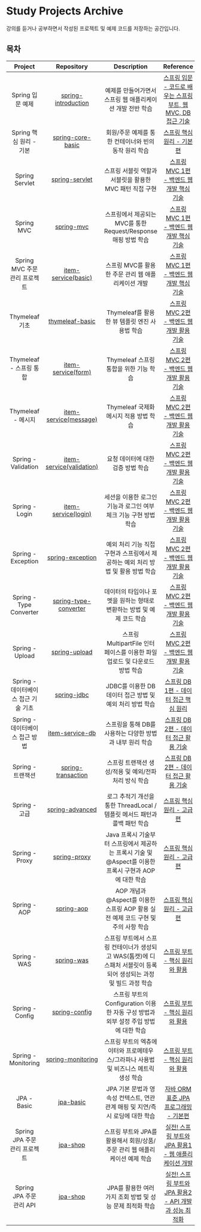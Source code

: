 # Study Projects Archive

강의를 듣거나 공부하면서 작성된 프로젝트 및 예제 코드를 저장하는 공간입니다.

## 목차

|         Project          |                                      Repository                                       |                            Description                             |                                           Reference                                           |
|:------------------------:|:-------------------------------------------------------------------------------------:|:------------------------------------------------------------------:|:---------------------------------------------------------------------------------------------:|
|       Spring 입문 예제       |   [spring-introduction](https://hyoguoo@github.com/hyoguoo/spring-introduction.git)   |                  예제를 만들어가면서 스프링 웹 애플리케이션 개발 전반 학습                  |   [스프링 입문 - 코드로 배우는 스프링 부트, 웹 MVC, DB 접근 기술](https://www.inflearn.com/course/스프링-입문-스프링부트)    |
|    Spring 핵심 원리 - 기본     |     [spring-core-basic](https://hyoguoo@github.com/hyoguoo/spring-core-basic.git)     |                   회원/주문 예제를 통한 컨테이너와 빈의 동작 원리 학습                   |               [스프링 핵심 원리 - 기본편](https://www.inflearn.com/course/스프링-핵심-원리-기본편)                |
|      Spring Servlet      |        [spring-servlet](https://hyoguoo@github.com/hyoguoo/spring-servlet.git)        |                 스프링 서블릿 역할과 서블릿을 활용한 MVC 패턴 직접 구현                  |           [스프링 MVC 1편 - 백엔드 웹 개발 핵심 기술](https://www.inflearn.com/course/스프링-mvc-1)            |
|        Spring MVC        |            [spring-mvc](https://hyoguoo@github.com/hyoguoo/spring-mvc.git)            |            스프링에서 제공되는 MVC를 통한 Request/Response 매핑 방법 학습            |           [스프링 MVC 1편 - 백엔드 웹 개발 핵심 기술](https://www.inflearn.com/course/스프링-mvc-1)            |
|  Spring MVC 주문 관리 프로젝트   |       [item-service(basic)](https://github.com/hyoguoo/item-service/tree/basic)       |                   스프링 MVC를 활용한 주문 관리 웹 애플리케이션 개발                   |           [스프링 MVC 1편 - 백엔드 웹 개발 핵심 기술](https://www.inflearn.com/course/스프링-mvc-1)            |
|       Thymeleaf 기초       |       [thymeleaf-basic](https://hyoguoo@github.com/hyoguoo/thymeleaf-basic.git)       |                   Thymeleaf를 활용한 뷰 템플릿 엔진 사용법 학습                   |           [스프링 MVC 2편 - 백엔드 웹 개발 활용 기술](https://www.inflearn.com/course/스프링-mvc-2)            |
|    Thymeleaf - 스프링 통합    |        [item-service(form)](https://github.com/hyoguoo/item-service/tree/form)        |                     Thymeleaf 스프링 통합을 위한 기능 학습                     |           [스프링 MVC 2편 - 백엔드 웹 개발 활용 기술](https://www.inflearn.com/course/스프링-mvc-2)            |
|     Thymeleaf - 메시지      |     [item-service(message)](https://github.com/hyoguoo/item-service/tree/message)     |                     Thymeleaf 국제화 메시지 적용 방법 학습                     |           [스프링 MVC 2편 - 백엔드 웹 개발 활용 기술](https://www.inflearn.com/course/스프링-mvc-2)            |
|   Spring - Validation    |  [item-service(validation)](https://github.com/hyoguoo/item-service/tree/validation)  |                        요청 데이터에 대한 검증 방법 학습                         |           [스프링 MVC 2편 - 백엔드 웹 개발 활용 기술](https://www.inflearn.com/course/스프링-mvc-2)            |
|      Spring - Login      |       [item-service(login)](https://github.com/hyoguoo/item-service/tree/login)       |               세션을 이용한 로그인 기능과 로그인 여부 체크 기능 구현 방법 학습                |           [스프링 MVC 2편 - 백엔드 웹 개발 활용 기술](https://www.inflearn.com/course/스프링-mvc-2)            |
|    Spring - Exception    |      [spring-exception](https://hyoguoo@github.com/hyoguoo/spring-exception.git)      |           예외 처리 기능 직접 구현과 스프링에서 제공하는 예외 처리 방법 및 활용 방법 학습           |           [스프링 MVC 2편 - 백엔드 웹 개발 활용 기술](https://www.inflearn.com/course/스프링-mvc-2)            |
| Spring - Type Converter  | [spring-type-converter](https://hyoguoo@github.com/hyoguoo/spring-type-converter.git) |              데이터의 타입이나 포멧을 원하는 형태로 변환하는 방법 및 예제 코드 학습              |           [스프링 MVC 2편 - 백엔드 웹 개발 활용 기술](https://www.inflearn.com/course/스프링-mvc-2)            |
|     Spring - Upload      |         [spring-upload](https://hyoguoo@github.com/hyoguoo/spring-upload.git)         |          스프링 MultipartFile 인터페이스를 이용한 파일 업로드 및 다운로드 방법 학습          |           [스프링 MVC 2편 - 백엔드 웹 개발 활용 기술](https://www.inflearn.com/course/스프링-mvc-2)            |
| Spring - 데이터베이스 접근 기술 기초 |           [spring-jdbc](https://hyoguoo@github.com/hyoguoo/spring-jdbc.git)           |                JDBC를 이용한 DB 데이터 접근 방법 및 예외 처리 방법 학습                |             [스프링 DB 1편 - 데이터 접근 핵심 원리](https://www.inflearn.com/course/스프링-db-1)              |
|  Spring - 데이터베이스 접근 방법   |       [item-service-db](https://hyoguoo@github.com/hyoguoo/item-service-db.git)       |                 스프링을 통해 DB를 사용하는 다양한 방법과 내부 원리 학습                  |             [스프링 DB 2편 - 데이터 접근 활용 기술](https://www.inflearn.com/course/스프링-db-2)              |
|      Spring - 트랜잭션       |    [spring-transaction](https://hyoguoo@github.com/hyoguoo/spring-transaction.git)    |                  스프링 트랜잭션 생성/적용 및 예외/전파 처리 방식 학습                   |             [스프링 DB 2편 - 데이터 접근 활용 기술](https://www.inflearn.com/course/스프링-db-2)              |
|       Spring - 고급        |       [spring-advanced](https://hyoguoo@github.com/hyoguoo/spring-advanced.git)       |          로그 추적기 개선을 통한 ThreadLocal / 템플릿 메서드 패턴과 콜백 패턴 학습          |               [스프링 핵심 원리 - 고급편](https://www.inflearn.com/course/스프링-핵심-원리-고급편)                |
|      Spring - Proxy      |          [spring-proxy](https://hyoguoo@github.com/hyoguoo/spring-proxy.git)          | Java 프록시 기술부터 스프링에서 제공하는 프록시 기술 및 @Aspect를 이용한 프록시 구현과 AOP에 대한 학습  |               [스프링 핵심 원리 - 고급편](https://www.inflearn.com/course/스프링-핵심-원리-고급편)                |
|       Spring - AOP       |            [spring-aop](https://hyoguoo@github.com/hyoguoo/spring-aop.git)            |       AOP 개념과 @Aspect를 이용한 스프링 AOP 활용 실전 예제 코드 구현 및 주의 사항 학습       |               [스프링 핵심 원리 - 고급편](https://www.inflearn.com/course/스프링-핵심-원리-고급편)                |
|       Spring - WAS       |            [spring-was](https://hyoguoo@github.com/hyoguoo/spring-was.git)            | 스프링 부트에서 스프링 컨테이너가 생성되고 WAS(톰캣)에 디스패처 서블릿이 등록되어 생성되는 과정 및 빌드 과정 학습 |              [스프링 부트 - 핵심 원리와 활용](https://www.inflearn.com/course/스프링부트-핵심원리-활용)              |
|     Spring - Config      |         [spring-config](https://hyoguoo@github.com/hyoguoo/spring-config.git)         |       스프링 부트의 Configuration 이용한 자동 구성 방법과 외부 설정 주입 방법에 대한 학습       |              [스프링 부트 - 핵심 원리와 활용](https://www.inflearn.com/course/스프링부트-핵심원리-활용)              |
|   Spring - Monitoring    |     [spring-monitoring](https://hyoguoo@github.com/hyoguoo/spring-monitoring.git)     |          스프링 부트의 엑츄에이터와 프로메테우스/그라파나 사용법 및 비즈니스 메트릭 생성 학습           |              [스프링 부트 - 핵심 원리와 활용](https://www.inflearn.com/course/스프링부트-핵심원리-활용)              |
|       JPA - Basic        |            [jpa-basic]( https://hyoguoo@github.com/hyoguoo/jpa-basic.git)             |           JPA 기본 문법과 영속성 컨텍스트, 연관관계 매핑 및 지연/즉시 로딩에 대한 학습           |          [자바 ORM 표준 JPA 프로그래밍 - 기본편](https://www.inflearn.com/course/ORM-JPA-Basic)           |
|  Spring JPA 주문 관리 프로젝트   |             [jpa-shop]( https://hyoguoo@github.com/hyoguoo/jpa-shop.git)              |            스프링 부트와 JPA를 활용해서 회원/상품/주문 관리 웹 애플리케이션 예제 학습            |      [실전! 스프링 부트와 JPA 활용1 - 웹 애플리케이션 개발](https://www.inflearn.com/course/스프링부트-JPA-활용-1)      |
|   Spring JPA 주문 관리 API   |             [jpa-shop]( https://hyoguoo@github.com/hyoguoo/jpa-shop.git)              |                JPA를 활용한 여러 가지 조회 방법 및 성능 문제 최적화 학습                 | [실전! 스프링 부트와 JPA 활용2 - API 개발과 성능 최적화](https://www.inflearn.com/course/스프링부트-JPA-API개발-성능최적화) |
